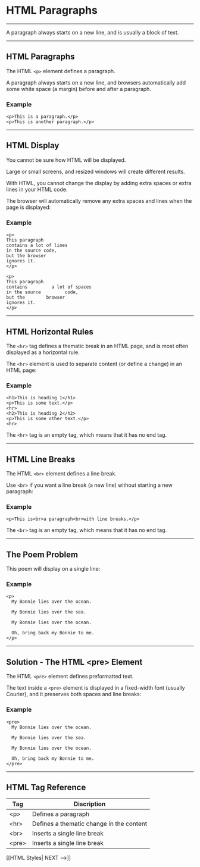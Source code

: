 # HTML Paragraphs
---

A paragraph always starts on a new line, and is usually a block of text.

<hr>

## HTML Paragraphs

The HTML `<p>` element defines a paragraph.

A paragraph always starts on a new line, and browsers automatically add some white space (a margin) before and after a paragraph.

### Example
```
<p>This is a paragraph.</p>  
<p>This is another paragraph.</p>
```

<hr>

## HTML Display

You cannot be sure how HTML will be displayed.

Large or small screens, and resized windows will create different results.

With HTML, you cannot change the display by adding extra spaces or extra lines in your HTML code.

The browser will automatically remove any extra spaces and lines when the page is displayed:

### Example
```
<p>  
This paragraph  
contains a lot of lines  
in the source code,  
but the browser  
ignores it.  
</p>  
  
<p>  
This paragraph  
contains         a lot of spaces  
in the source         code,  
but the        browser  
ignores it.  
</p>
```

<hr>

## HTML Horizontal Rules

The `<hr>` tag defines a thematic break in an HTML page, and is most often displayed as a horizontal rule.

The `<hr>` element is used to separate content (or define a change) in an HTML page:

### Example
```
<h1>This is heading 1</h1>  
<p>This is some text.</p>  
<hr>  
<h2>This is heading 2</h2>  
<p>This is some other text.</p>  
<hr>
```

The `<hr>` tag is an empty tag, which means that it has no end tag.

<hr>

## HTML Line Breaks

The HTML `<br>` element defines a line break.

Use `<br>` if you want a line break (a new line) without starting a new paragraph:

### Example
```
<p>This is<br>a paragraph<br>with line breaks.</p>
```

The `<br>` tag is an empty tag, which means that it has no end tag.

<hr>

## The Poem Problem

This poem will display on a single line:

### Example
```
<p>  
  My Bonnie lies over the ocean.  
  
  My Bonnie lies over the sea.  
  
  My Bonnie lies over the ocean.  
  
  Oh, bring back my Bonnie to me.  
</p>
```

<hr>

## Solution - The HTML \<pre> Element

The HTML `<pre>` element defines preformatted text.

The text inside a `<pre>` element is displayed in a fixed-width font (usually Courier), and it preserves both spaces and line breaks:

### Example
```
<pre>  
  My Bonnie lies over the ocean.  
  
  My Bonnie lies over the sea.  
  
  My Bonnie lies over the ocean.  
  
  Oh, bring back my Bonnie to me.  
</pre>
```


<hr>

## HTML Tag Reference

| **Tag** | **Discription**                          |
| ------- | ---------------------------------------- |
| \<p>    | Defines a paragraph                      |
| \<hr>   | Defines a thematic change in the content |
| \<br>   | Inserts a single line break              |
| \<pre>  | Inserts a single line break              |


[[HTML Styles| NEXT -->]]